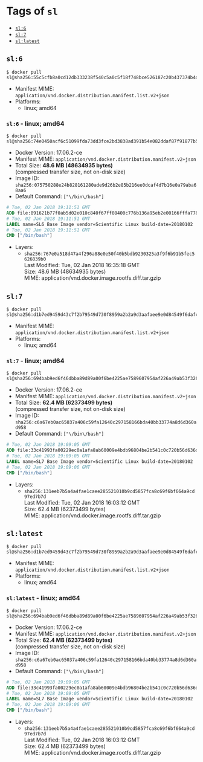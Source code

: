 <!-- THIS FILE IS GENERATED VIA './update-remote.sh' -->

# Tags of `sl`

-	[`sl:6`](#sl6)
-	[`sl:7`](#sl7)
-	[`sl:latest`](#sllatest)

## `sl:6`

```console
$ docker pull sl@sha256:55c5cfb8a0cd12db333238f540c5a0c5f18f748bce526187c20b437374b4d73e
```

-	Manifest MIME: `application/vnd.docker.distribution.manifest.list.v2+json`
-	Platforms:
	-	linux; amd64

### `sl:6` - linux; amd64

```console
$ docker pull sl@sha256:74e0450acf6c51099fda73dd3fce2bd3838ad391b54e082ddaf87f91877b57f5
```

-	Docker Version: 17.06.2-ce
-	Manifest MIME: `application/vnd.docker.distribution.manifest.v2+json`
-	Total Size: **48.6 MB (48634935 bytes)**  
	(compressed transfer size, not on-disk size)
-	Image ID: `sha256:075750288e24b828161280ade9d26b2e85b216ee0dcaf4d7b16e0a79aba68aa6`
-	Default Command: `["\/bin\/bash"]`

```dockerfile
# Tue, 02 Jan 2018 19:11:51 GMT
ADD file:891621b77f0ab5d02e010c840f67ff08400c776b136a95eb2e00166fffa778cb in / 
# Tue, 02 Jan 2018 19:11:51 GMT
LABEL name=SL6 Base Image vendor=Scientific Linux build-date=20180102
# Tue, 02 Jan 2018 19:11:51 GMT
CMD ["/bin/bash"]
```

-	Layers:
	-	`sha256:767e0a518d47a4f296a88e0e50f40b5bdb9230325a3f9f6b91b5fec5626839b0`  
		Last Modified: Tue, 02 Jan 2018 16:35:18 GMT  
		Size: 48.6 MB (48634935 bytes)  
		MIME: application/vnd.docker.image.rootfs.diff.tar.gzip

## `sl:7`

```console
$ docker pull sl@sha256:d1b7ed9459d43c7f2b79549d730f8959a2b2a9d3aafaee9e0d84549f6dafc715
```

-	Manifest MIME: `application/vnd.docker.distribution.manifest.list.v2+json`
-	Platforms:
	-	linux; amd64

### `sl:7` - linux; amd64

```console
$ docker pull sl@sha256:694bab9ed6f46dbba89d89a00f6be4225ae7589607954af226a49ab53f326434
```

-	Docker Version: 17.06.2-ce
-	Manifest MIME: `application/vnd.docker.distribution.manifest.v2+json`
-	Total Size: **62.4 MB (62373499 bytes)**  
	(compressed transfer size, not on-disk size)
-	Image ID: `sha256:c6a67eb0ac65037a406c59fa12640c297158166bda40bb33774a8d6d360ad958`
-	Default Command: `["\/bin\/bash"]`

```dockerfile
# Tue, 02 Jan 2018 19:09:05 GMT
ADD file:33c41993fa00229ec0a1afa8ab60009e4bdb96804be2b541c0c720b56d636d28 in / 
# Tue, 02 Jan 2018 19:09:05 GMT
LABEL name=SL7 Base Image vendor=Scientific Linux build-date=20180102
# Tue, 02 Jan 2018 19:09:06 GMT
CMD ["/bin/bash"]
```

-	Layers:
	-	`sha256:131eeb7b5a4a4fae1caee285521010b9cd5857fca8c69f6bf664a9cd97ed7b7d`  
		Last Modified: Tue, 02 Jan 2018 16:03:12 GMT  
		Size: 62.4 MB (62373499 bytes)  
		MIME: application/vnd.docker.image.rootfs.diff.tar.gzip

## `sl:latest`

```console
$ docker pull sl@sha256:d1b7ed9459d43c7f2b79549d730f8959a2b2a9d3aafaee9e0d84549f6dafc715
```

-	Manifest MIME: `application/vnd.docker.distribution.manifest.list.v2+json`
-	Platforms:
	-	linux; amd64

### `sl:latest` - linux; amd64

```console
$ docker pull sl@sha256:694bab9ed6f46dbba89d89a00f6be4225ae7589607954af226a49ab53f326434
```

-	Docker Version: 17.06.2-ce
-	Manifest MIME: `application/vnd.docker.distribution.manifest.v2+json`
-	Total Size: **62.4 MB (62373499 bytes)**  
	(compressed transfer size, not on-disk size)
-	Image ID: `sha256:c6a67eb0ac65037a406c59fa12640c297158166bda40bb33774a8d6d360ad958`
-	Default Command: `["\/bin\/bash"]`

```dockerfile
# Tue, 02 Jan 2018 19:09:05 GMT
ADD file:33c41993fa00229ec0a1afa8ab60009e4bdb96804be2b541c0c720b56d636d28 in / 
# Tue, 02 Jan 2018 19:09:05 GMT
LABEL name=SL7 Base Image vendor=Scientific Linux build-date=20180102
# Tue, 02 Jan 2018 19:09:06 GMT
CMD ["/bin/bash"]
```

-	Layers:
	-	`sha256:131eeb7b5a4a4fae1caee285521010b9cd5857fca8c69f6bf664a9cd97ed7b7d`  
		Last Modified: Tue, 02 Jan 2018 16:03:12 GMT  
		Size: 62.4 MB (62373499 bytes)  
		MIME: application/vnd.docker.image.rootfs.diff.tar.gzip

